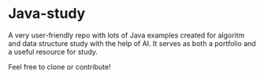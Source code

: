# Java-study

A very user-friendly repo with lots of Java examples created for algoritm and data structure study with the help of AI. It serves as both a portfolio and a useful resource for study.

Feel free to clone or contribute!
